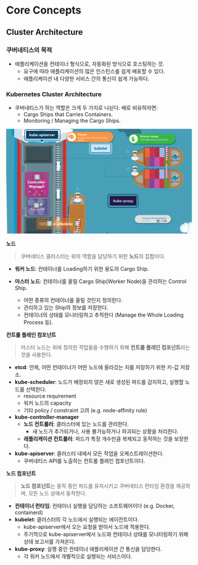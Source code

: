 # Core Concepts
## Cluster Architecture
### 쿠버네티스의 목적
- 애플리케이션을 컨테이너 형식으로, 자동화된 방식으로 호스팅하는 것.
	- 요구에 따라 애플리케이션의 많은 인스턴스를 쉽게 배포할 수 있다.
	- 애플리케이션 내 다양한 서비스 간의 통신이 쉽게 가능하다.

### Kubernetes Cluster Architecture
- 쿠버네티스가 하는 역할은 크게 두 가지로 나뉜다. 배로 비유하자면:
	- Cargo Ships that Carries Containers.
	- Monitoring / Managing the Cargo Ships.

![Kubernetes Cluster Architecture](./kubernetes-cluster-architecture.png)

**노드**
> 쿠버네티스 클러스터는 위의 역할을 담당하기 위한 **노드**의 집합이다.

- **워커 노드**: 컨테이너를 Loading하기 위한 용도의 Cargo Ship.

- **마스터 노드**: 컨테이너를 올릴 Cargo Ship(Worker Node)을 관리하는 Control Ship.
	- 어떤 종류의 컨테이너를 올릴 것인지 정의한다.
	- 관리하고 있는 Ship의 정보를 저장한다.
	- 컨테이너의 상태를 모니터링하고 추적한다 (Manage the Whole Loading Process 등).

**컨트롤 플레인 컴포넌트**
> 마스터 노드는 위에 정의한 작업들을 수행하기 위해 **컨트롤 플레인 컴포넌트**라는 것을 사용한다.

- **etcd**: 언제, 어떤 컨테이너가 어떤 노드에 올라갔는 지를 저장하기 위한 키-값 저장소.
- **kube-scheduler**: 노드가 배정되지 않은 새로 생성된 파드를 감지하고, 실행할 노드를 선택한다.
	- resource requirement
	- 워커 노드의 capacity
	- 기타 policy / constraint 고려 (e.g. node-affinity rule)
- **kube-controller-manager**
	- **노드 컨트롤러**: 클러스터에 있는 노드를 관리한다.
		- 새 노드가 추가되거나, 사용 불가능하거나 파괴되는 상황을 처리한다.
	- **레플리케이션 컨트롤러**: 파드가 특정 개수만큼 복제되고 동작하는 것을 보장한다.
- **kube-apiserver**: 클러스터 내에서 모든 작업을 오케스트레이션한다.
	- 쿠버네티스 API를 노출하는 컨트롤 플레인 컴포넌트이다.

**노드 컴포넌트**
> **노드 컴포넌트**는 동작 중인 파드를 유지시키고 쿠버네티스 런타임 환경을 제공하며, 모든 노드 상에서 동작한다.

- **컨테이너 런타임**: 컨테이너 실행을 담당하는 소프트웨어이다 (e.g. Docker, containerd)
- **kubelet**: 클러스터의 각 노드에서 실행되는 에이전트이다.
	- kube-apiserver에서 오는 요청을 받아서 노드에 적용한다.
	- 주기적으로 kube-apiserver에서 노드와 컨테이너 상태를 모니터링하기 위해 상태 보고서를 가져온다.
- **kube-proxy**: 실행 중인 컨테이너 애플리케이션 간 통신을 담당한다.
	- 각 워커 노드에서 개별적으로 실행되는 서비스이다.
